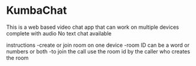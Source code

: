 # KumbaChat
This is a web based video chat app that can work on multiple devices complete with audio
No text chat available

instructions
-create or join room on one device
-room ID can be a word or numbers or both
-to join the call use the room id by the caller who creates the room
